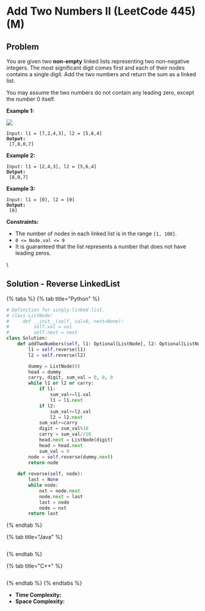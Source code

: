 # Add Two Numbers II (LeetCode 445) (M)

## Problem

You are given two **non-empty** linked lists representing two non-negative integers. The most significant digit comes first and each of their nodes contains a single digit. Add the two numbers and return the sum as a linked list.

You may assume the two numbers do not contain any leading zero, except the number 0 itself.

&#x20;

**Example 1:**

![](https://assets.leetcode.com/uploads/2021/04/09/sumii-linked-list.jpg)

<pre><code>Input: l1 = [7,2,4,3], l2 = [5,6,4]
<strong>Output:
</strong> [7,8,0,7]</code></pre>

**Example 2:**

<pre><code>Input: l1 = [2,4,3], l2 = [5,6,4]
<strong>Output:
</strong> [8,0,7]</code></pre>

**Example 3:**

<pre><code>Input: l1 = [0], l2 = [0]
<strong>Output:
</strong> [0]</code></pre>

&#x20;

**Constraints:**

* The number of nodes in each linked list is in the range `[1, 100]`.
* `0 <= Node.val <= 9`
* It is guaranteed that the list represents a number that does not have leading zeros.

\




## Solution - Reverse LinkedList

{% tabs %}
{% tab title="Python" %}
```python
# Definition for singly-linked list.
# class ListNode:
#     def __init__(self, val=0, next=None):
#         self.val = val
#         self.next = next
class Solution:
    def addTwoNumbers(self, l1: Optional[ListNode], l2: Optional[ListNode]) -> Optional[ListNode]:
        l1 = self.reverse(l1)
        l2 = self.reverse(l2)

        dummy = ListNode(0)
        head = dummy
        carry, digit, sum_val = 0, 0, 0
        while l1 or l2 or carry:
            if l1:
                sum_val+=l1.val
                l1 = l1.next
            if l2:
                sum_val+=l2.val
                l2 = l2.next
            sum_val+=carry
            digit = sum_val%10
            carry = sum_val//10
            head.next = ListNode(digit)
            head = head.next
            sum_val = 0
        node = self.reverse(dummy.next)
        return node
    
    def reverse(self, node):
        last = None
        while node:
            nxt = node.next
            node.next = last
            last = node
            node = nxt
        return last
```
{% endtab %}

{% tab title="Java" %}
```java
```
{% endtab %}

{% tab title="C++" %}
```cpp
```
{% endtab %}
{% endtabs %}

* **Time Complexity:**
* **Space Complexity:**
